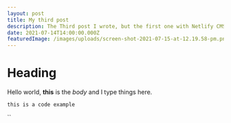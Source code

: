 ```yaml
---
layout: post
title: My third post
description: The Third post I wrote, but the first one with Netlify CMS!
date: 2021-07-14T14:00:00.000Z
featuredImage: /images/uploads/screen-shot-2021-07-15-at-12.19.58-pm.png
---
```

# Heading

Hello world, **this** is the *body* and I type things here.

`this is a code example`

``